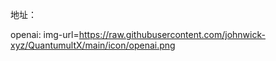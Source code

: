 地址：

openai:
img-url=https://raw.githubusercontent.com/johnwick-xyz/QuantumultX/main/icon/openai.png
